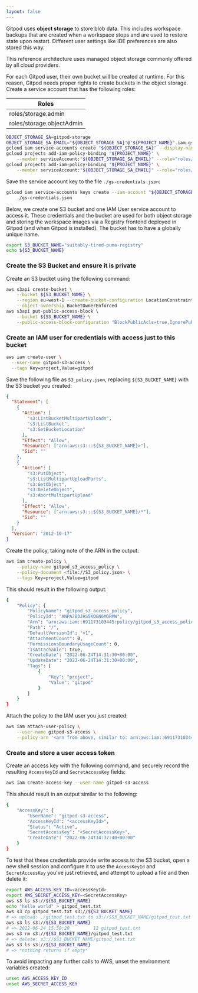 ```yaml
---
layout: false
---
```


<script lang="ts">
  import CloudPlatformToggle from "$lib/components/docs/cloud-platform-toggle.svelte";
</script>

Gitpod uses **object storage** to store blob data. This includes workspace backups that are created when a workspace stops and are used to restore state upon restart. Different user settings like IDE preferences are also stored this way.

This reference architecture uses managed object storage commonly offered by all cloud providers.

<CloudPlatformToggle id="cloud-platform-toggle-object-storage">
<div slot="gcp">

For each Gitpod user, their own bucket will be created at runtime. For this reason, Gitpod needs proper rights to create buckets in the object storage. Create a service account that has the following roles:

| Roles                     |
| ------------------------- |
| roles/storage.admin       |
| roles/storage.objectAdmin |

```bash
OBJECT_STORAGE_SA=gitpod-storage
OBJECT_STORAGE_SA_EMAIL="${OBJECT_STORAGE_SA}"@"${PROJECT_NAME}".iam.gserviceaccount.com
gcloud iam service-accounts create "${OBJECT_STORAGE_SA}" --display-name "${OBJECT_STORAGE_SA}"
gcloud projects add-iam-policy-binding "${PROJECT_NAME}" \
    --member serviceAccount:"${OBJECT_STORAGE_SA_EMAIL}" --role="roles/storage.admin"
gcloud projects add-iam-policy-binding "${PROJECT_NAME}" \
    --member serviceAccount:"${OBJECT_STORAGE_SA_EMAIL}" --role="roles/storage.objectAdmin"
```

Save the service account key to the file `./gs-credentials.json`:

```bash
gcloud iam service-accounts keys create --iam-account "${OBJECT_STORAGE_SA_EMAIL}" \
    ./gs-credentials.json
```

</div>
<div slot="aws">

Below, we create one S3 bucket and one IAM User service account to access it. These credentials and the bucket are used for both object storage and storing the workspace images via a Registry frontend deployed in Gitpod (and when Gitpod is installed). The bucket has to have a globally unique name.

```bash
export S3_BUCKET_NAME="suitably-tired-puma-registry"
echo ${S3_BUCKET_NAME}
```

### Create the S3 Bucket and ensure it is private

Create an S3 bucket using the following command:

```bash
aws s3api create-bucket \
    --bucket ${S3_BUCKET_NAME} \
    --region eu-west-1 --create-bucket-configuration LocationConstraint=eu-west-1 \
    --object-ownership BucketOwnerEnforced
aws s3api put-public-access-block \
    --bucket ${S3_BUCKET_NAME} \
    --public-access-block-configuration "BlockPublicAcls=true,IgnorePublicAcls=true,BlockPublicPolicy=true,RestrictPublicBuckets=true"
```

### Create an IAM user for credentials with access just to this bucket

```bash
aws iam create-user \
  --user-name gitpod-s3-access \
  --tags Key=project,Value=gitpod
```

Save the following file as `S3_policy.json`, replacing `${S3_BUCKET_NAME}` with the S3 bucket you created:

```json
{
  "Statement": [
    {
      "Action": [
        "s3:ListBucketMultipartUploads",
        "s3:ListBucket",
        "s3:GetBucketLocation"
      ],
      "Effect": "Allow",
      "Resource": ["arn:aws:s3:::${S3_BUCKET_NAME}>"],
      "Sid": ""
    },
    {
      "Action": [
        "s3:PutObject",
        "s3:ListMultipartUploadParts",
        "s3:GetObject",
        "s3:DeleteObject",
        "s3:AbortMultipartUpload"
      ],
      "Effect": "Allow",
      "Resource": ["arn:aws:s3:::${S3_BUCKET_NAME}/*"],
      "Sid": ""
    }
  ],
  "Version": "2012-10-17"
}
```

Create the policy, taking note of the ARN in the output:

```bash
aws iam create-policy \
    --policy-name gitpod_s3_access_policy \
    --policy-document <file://S3_policy.json> \
    --tags Key=project,Value=gitpod
```

This should result in the following output:

```bash
{
    "Policy": {
        "PolicyName": "gitpod_s3_access_policy",
        "PolicyId": "ANPA2B3JAS5KQGN6MQRMW",
        "Arn": "arn:aws:iam::691173103445:policy/gitpod_s3_access_policy",
        "Path": "/",
        "DefaultVersionId": "v1",
        "AttachmentCount": 0,
        "PermissionsBoundaryUsageCount": 0,
        "IsAttachable": true,
        "CreateDate": "2022-06-24T14:31:30+00:00",
        "UpdateDate": "2022-06-24T14:31:30+00:00",
        "Tags": [
            {
                "Key": "project",
                "Value": "gitpod"
            }
        ]
    }
}
```

Attach the policy to the IAM user you just created:

```bash
aws iam attach-user-policy \
    --user-name gitpod-s3-access \
    --policy-arn '<arn from above, similar to: arn:aws:iam::691173103445:policy/gitpod_s3_access_policy>'
```

### Create and store a user access token

Create an access key with the following command, and securely record the resulting `AccessKeyId` and `SecretAccessKey` fields:

```bash
aws iam create-access-key --user-name gitpod-s3-access
```

This should result in an output similar to the following:

```bash
{
    "AccessKey": {
        "UserName": "gitpod-s3-access",
        "AccessKeyId": "<accessKeyId>",
        "Status": "Active",
        "SecretAccessKey": "<SecretAccessKey>",
        "CreateDate": "2022-06-24T14:37:40+00:00"
    }
}
```

To test that these credentials provide write access to the S3 bucket, open a new shell session and configure it to use the `AccessKeyId` and `SecretAccessKey` you've just retrieved, and attempt to upload a file and then delete it:

```sh
export AWS_ACCESS_KEY_ID=<accessKeyId>
export AWS_SECRET_ACCESS_KEY=<SecretAccessKey>
aws s3 ls s3://${S3_BUCKET_NAME}
echo "hello world" > gitpod_test.txt
aws s3 cp gitpod_test.txt s3://${S3_BUCKET_NAME}
# => upload: ./gitpod_test.txt to s3://$S3_BUCKET_NAME/gitpod_test.txt
aws s3 ls s3://${S3_BUCKET_NAME}
# => 2022-06-24 15:50:20         12 gitpod_test.txt
aws s3 rm s3://${S3_BUCKET_NAME}/gitpod_test.txt
# => delete: s3://$S3_BUCKET_NAME/gitpod_test.txt
aws s3 ls s3://${S3_BUCKET_NAME}
# => *nothing returns if empty*
```

To avoid impacting any further calls to AWS, unset the environment variables created:

```bash
unset AWS_ACCESS_KEY_ID
unset AWS_SECRET_ACCESS_KEY
```

</div>
</CloudPlatformToggle>
